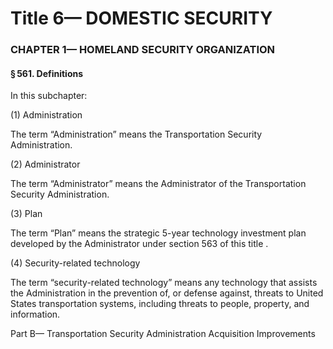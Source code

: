 
# Title 6— DOMESTIC SECURITY
### CHAPTER 1— HOMELAND SECURITY ORGANIZATION
#### § 561. Definitions

In this subchapter:

(1) Administration

The term “Administration” means the Transportation Security Administration.

(2) Administrator

The term “Administrator” means the Administrator of the Transportation Security Administration.

(3) Plan

The term “Plan” means the strategic 5-year technology investment plan developed by the Administrator under section 563 of this title .

(4) Security-related technology

The term “security-related technology” means any technology that assists the Administration in the prevention of, or defense against, threats to United States transportation systems, including threats to people, property, and information.

Part B— Transportation Security Administration Acquisition Improvements
